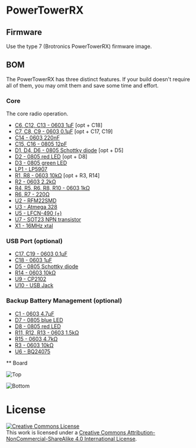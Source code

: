 # PowerTowerRX

## Firmware

Use the type 7 (Brotronics PowerTowerRX) firmware image.

## BOM

The PowerTowerRX has three distinct features.  If your build doesn't
require all of them, you may omit them and save some time and effort.

### Core

The core radio operation.

* [C6, C12, C13 - 0603 1μF](http://www.digikey.com/product-detail/en/0/1276-1946-1-ND) [opt + C18]
* [C7, C8, C9  - 0603 0.1μF](http://www.digikey.com/product-detail/en/0/490-1532-1-ND/587771) [opt + C17, C19]
* [C14 - 0603 220nF](http://www.digikey.com/product-detail/en/0/587-1246-1-ND/0)
* [C15, C16 - 0805 12pF](http://www.digikey.com/product-detail/en/0/1276-1120-1-ND/3889206)
* [D1, D4, D6 - 0805 Schottky diode](http://www.digikey.com/product-detail/en/0/478-7802-1-ND) [opt + D5]
* [D2 - 0805 red LED](http://www.digikey.com/product-detail/en/0/160-1427-1-ND/386800) [opt + D8]
* [D3 - 0805 green LED](http://www.digikey.com/product-detail/en/0/160-1423-1-ND/386792)
* [LP1 - LP5907](http://www.digikey.com/product-detail/en/0/296-40365-1-ND)
* [R1, R8 - 0603 10kΩ](http://www.digikey.com/product-detail/en/0/RMCF0603FT10K0CT-ND) [opt + R3, R14]
* [R2 - 0603 2.2kΩ](http://www.digikey.com/product-detail/en/0/RMCF0603FT2K20CT-ND/1943011)
* [R4, R5, R6, R8, R10 - 0603 1kΩ](http://www.digikey.com/product-detail/en/0/P1.00KHCT-ND)
* [R6, R7 - 220Ω](http://www.digikey.com/product-detail/en/0/RMCF0603FT220RCT-ND)
* [U2 - RFM22SMD](http://www.ebay.com/itm/RFM22B-433Mhz-Wireless-Transceiver-from-HopeRF-/171728634731)
* [U3 - Atmega 328](http://www.digikey.com/product-detail/en/0/ATMEGA328P-AU-ND)
* [U5 - LFCN-490 (+)](http://www.minicircuits.com/products/filters_sm_low.shtml)
* [U7 - SOT23 NPN transistor](http://www.digikey.com/product-detail/en/0/ZXTN07012EFFCT-ND)
* [X1 - 16MHz xtal](http://www.digikey.com/product-detail/en/0/644-1049-1-ND/1128921)


### USB Port (optional)

* [C17, C19 - 0603 0.1μF](http://www.digikey.com/product-detail/en/0/490-1532-1-ND/587771)
* [C18 - 0603 1μF](http://www.digikey.com/product-detail/en/0/1276-1946-1-ND)
* [D5 - 0805 Schottky diode](http://www.digikey.com/product-detail/en/0/478-7802-1-ND)
* [R14 - 0603 10kΩ](http://www.digikey.com/product-detail/en/0/RMCF0603FT10K0CT-ND)
* [U9 - CP2102](http://www.digikey.com/product-detail/en/0/336-1160-1-ND)
* [U10 - USB Jack](http://www.digikey.com/product-detail/en/0/609-4050-1-ND)


### Backup Battery Management (optional)

* [C1 - 0603 4.7μF](http://www.digikey.com/product-detail/en/0/587-2786-1-ND)
* [D7 - 0805 blue LED](http://www.digikey.com/product-detail/en/0/160-1579-1-ND/564889)
* [D8 - 0805 red LED](http://www.digikey.com/product-detail/en/0/160-1427-1-ND/386800)
* [R11, R12, R13 - 0603 1.5kΩ](http://www.digikey.com/product-detail/en/0/RMCF0603FT1K50CT-ND/1943003)
* [R15 - 0603 4.7kΩ](http://www.digikey.com/product-detail/en/0/P4.70KHCT-ND)
* [R3 - 0603 10kΩ](http://www.digikey.com/product-detail/en/0/RMCF0603FT10K0CT-ND)
* [U6 - BQ24075](http://www.digikey.com/product-detail/en/0/296-23840-1-ND)

** Board

![Top](http://i.imgur.com/0YoKvxP.png)

![Bottom](http://i.imgur.com/eQBjqIf.png)

# License

<a rel="license" href="http://creativecommons.org/licenses/by-nc-sa/4.0/"><img alt="Creative Commons License" style="border-width:0" src="https://i.creativecommons.org/l/by-nc-sa/4.0/88x31.png" /></a><br />This work is licensed under a <a rel="license" href="http://creativecommons.org/licenses/by-nc-sa/4.0/">Creative Commons Attribution-NonCommercial-ShareAlike 4.0 International License</a>.

